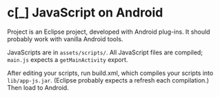 c[_] JavaScript on Android
==========================

Project is an Eclipse project, developed with Android plug-ins. It should probably work with vanilla Android tools.

JavaScripts are in `assets/scripts/`. All JavaScript files are compiled; `main.js` expects a `getMainActivity` export.

After editing your scripts, run build.xml, which compiles your scripts into `lib/app-js.jar`. (Eclipse probably expects a refresh each compilation.)
Then load to Android.